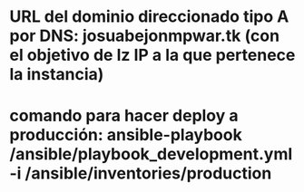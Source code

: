 # URL del dominio direccionado tipo A por DNS: josuabejonmpwar.tk (con el objetivo de lz IP a la que pertenece la instancia)
# comando para hacer deploy a producción: ansible-playbook /ansible/playbook_development.yml -i /ansible/inventories/production
